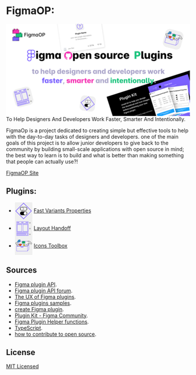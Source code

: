 # FigmaOP:

<img src='socialpreview.png' align="left">

To Help Designers And Developers Work
Faster, Smarter And Intentionally.

FigmaOp is a project dedicated to creating simple but effective tools to help with the day-to-day tasks of designers and developers. one of the main goals of this project is to allow junior developers to give back to the community by building small-scale applications with open source in mind; the best way to learn is to build and what is better than making something that people can actually use?!

[FigmaOP Site](https://figmaop.netlify.app/)

## Plugins:

- <img align='center' src='site\src\assets\fast-variants-properties.svg'  width='48' height='48'> [Fast Variants Properties](https://github.com/TalmSnir/FigmaOP-open-source-Figma-plugins/tree/main/Fast%20Variants%20Properties)
  </br>
- <img align='center' src='site\src\assets\layout-handoff.svg'  width='48' height='48'> [Layout Handoff](https://github.com/TalmSnir/FigmaOP-open-source-Figma-plugins/tree/main/Layout-Handoff)
  </br>
- <img align='center' src='site\src\assets\icons-toolbox.svg'  width='48' height='48'> [Icons Toolbox](https://github.com/TalmSnir/Figma-Plugins/tree/main/Fast%20Variants%20Properties)

## Sources

- [Figma plugin API](https://www.figma.com/plugin-docs/intro/).
- [Figma plugin API forum](https://www.figma.com/plugin-docs/intro/).
- [The UX of Figma plugins](https://uxdesign.cc/the-ux-of-figma-plugins-f4f896f8cf35?utm_source=pocket_mylist).
- [Figma plugins samples](https://github.com/figma/plugin-samples).
- [create Figma plugin](https://github.com/yuanqing/create-figma-plugin).
- [Plugin Kit - Figma Community](https://www.figma.com/community/file/1025375618827139141).
- [Figma Plugin Helper functions](https://github.com/figma-plugin-helper-functions).
- [TypeScript](https://www.typescriptlang.org/).
- [how to contribute to open source](https://opensource.guide/how-to-contribute/#how-to-submit-a-contribution).

## License

[MIT Licensed](https://github.com/tterb/atomic-design-ui/blob/master/LICENSEs)
